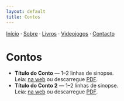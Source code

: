 ```yaml
---
layout: default
title: Contos
---
```

[Início](index.md) · [Sobre](sobre.md) · [Livros](livros.md) · [Videojogos](videojogos.md) · [Contacto](contacto.md)

# Contos

- **Título do Conto** — 1–2 linhas de sinopse.  
  Leia: [na web](#) ou descarregue [PDF](#).
- **Título do Conto 2** — 1–2 linhas de sinopse.  
  Leia: [na web](#) ou descarregue [PDF](#).

<!--
Sugestão de organização:
- Para publicar o conto completo, crie um ficheiro novo, por exemplo `conto-titulo.md`,
  e ligue o link "na web" acima para esse ficheiro.
- Se preferir PDFs, carregue o ficheiro na pasta /assets (crie-a) e aponte o link.
-->
